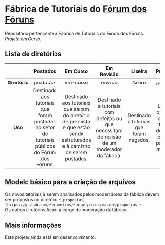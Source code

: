 # Fábrica de Tutoriais do [Fórum dos Fóruns](http://ajuda.forumeiros.com/)

Repositório pertencente à Fábrica de Tutoriais do Fórum dos Fóruns.  
_Projeto em Curso._

## Lista de diretórios

|               |                                          **Postados**                                          |                                                        **Em Curso**                                                       |                                        **Em Revisão**                                       |                **Lixeira**               |                                  **Propostas**                                 |
|:-------------:|:----------------------------------------------------------------------------------------------:|:-------------------------------------------------------------------------------------------------------------------------:|:-------------------------------------------------------------------------------------------:|:----------------------------------------:|:------------------------------------------------------------------------------:|
| **Diretório** |                                           _postados_                                           |                                                         _em-curso_                                                        |                                          _revisao_                                          |                 _lixeira_                |                                   _propostas_                                  |
|    **Uso**    | Destinado aos tutoriais que foram postados no setor de tutoriais públicos do Fórum dos Fóruns. | Destinado aos tutoriais que saíram do diretório de proposta e que estão sendo estruturados e à caminho de serem postados. | Destinado à tutoriais com defeitos ou que necessitam de revisão de um moderador da fábrica. | Destinado à tutoriais que foram negados. | Local em que todos os novos tutoriais devem ser postados para a sua avaliação. |

## Modelo básico para a criação de arquivos

Os novos tutoriais à serem analisados pelos moderadores da fábrica devem ser propostos no diretório `*[propostas](https://github.com/Forumeiros/Factory/tree/master/propostas)*`.  
Os outros diretórios ficam à cargo da moderação da fábrica.

## Mais informações

Este projeto ainda está em desenvolvimento.
